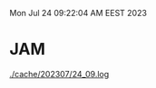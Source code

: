 Mon Jul 24 09:22:04 AM EEST 2023
# JAM
<a href='./cache/202307/24_09.log'>./cache/202307/24_09.log</a>
